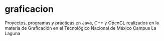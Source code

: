 # graficacion
Proyectos, programas y prácticas en Java, C++ y OpenGL realizados en la materia de Graficación en el Tecnológico Nacional de México Campus La Laguna
